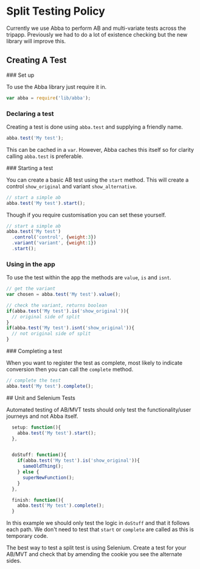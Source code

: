 # Split Testing Policy

Currently we use Abba to perform AB and multi-variate tests across the tripapp. Previously we had to do a lot of existence checking but the new library will improve this.

## Creating A Test

### Set up

To use the Abba library just require it in.

```javascript
var abba = require('lib/abba');
```

### Declaring a test

Creating a test is done using `abba.test` and supplying a friendly name.

```javascript
abba.test('My test');
```

This can be cached in a `var`. However, Abba caches this itself so for clarity calling `abba.test` is preferable.


### Starting a test

You can create a basic AB test using the `start` method. This will create a control `show_original` and variant `show_alternative`.

```javascript
// start a simple ab
abba.test('My test').start();
```

Though if you require customisation you can set these yourself.

```javascript
// start a simple ab
abba.test('My test')
  .control('control', {weight:3})
  .variant('variant', {weight:1})
  .start();
```

### Using in the app

To use the test within the app the methods are `value`, `is` and `isnt`.

```javascript
// get the variant
var chosen = abba.test('My test').value();

// check the variant, returns boolean
if(abba.test('My test').is('show_original')){
  // original side of split
}
if(abba.test('My test').isnt('show_original')){
  // not original side of split
}
```

### Completing a test

When you want to register the test as complete, most likely to indicate conversion then you can call the `complete` method.

```javascript
// complete the test
abba.test('My test').complete();
```

## Unit and Selenium Tests

Automated testing of AB/MVT tests should only test the functionality/user journeys and not Abba itself.

```javascript
  setup: function(){
    abba.test('My test').start();
  },


  doStuff: function(){
    if(abba.test('My test').is('show_original')){
      sameOldThing();
    } else {
      superNewFunction();
    }
  },

  finish: function(){
    abba.test('My test').complete();
  }
```

In this example we should only test the logic in `doStuff` and that it follows each path. We don't need to test that `start` or `complete` are called as this is temporary code.

The best way to test a split test is using Selenium. Create a test for your AB/MVT and check that by amending the cookie you see the alternate sides.
